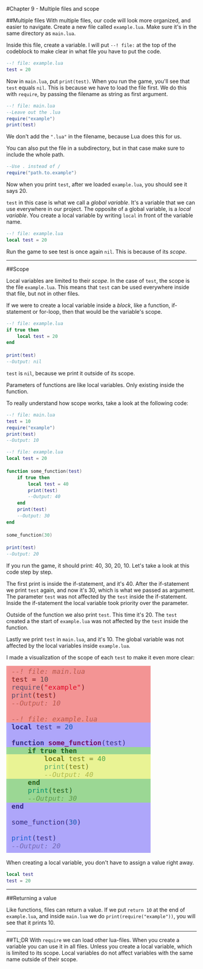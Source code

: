 #Chapter 9 - Multiple files and scope

##Multiple files
With multiple files, our code will look more organized, and easier to navigate. Create a new file called ``example.lua``. Make sure it's in the same directory as ``main.lua``.

Inside this file, create a variable. I will put ``--! file:`` at the top of the codeblock to make clear in what file you have to put the code.

```lua
--! file: example.lua
test = 20
```

Now in ``main.lua``, put ``print(test)``. When you run the game, you'll see that ``test`` equals ``nil``. This is because we have to load the file first. We do this with ``require``, by passing the filename as string as first argument.

```lua
--! file: main.lua
--Leave out the .lua
require("example")
print(test)
```

We don't add the ``".lua"`` in the filename, because Lua does this for us.

You can also put the file in a subdirectory, but in that case make sure to include the whole path.

```lua
--Use . instead of /
require("path.to.example")
```

Now when you print ``test``, after we loaded ``example.lua``, you should see it says 20.

``test`` in this case is what we call a *global variable*. It's a variable that we can use everywhere in our project. The opposite of a global variable, is a *local variable*. You create a local variable by writing ``local`` in front of the variable name.

```lua
--! file: example.lua
local test = 20
```
Run the game to see test is once again ``nil``. This is because of its *scope*.

___

##Scope

Local variables are limited to their *scope*. In the case of ``test``, the scope is the file ``example.lua``. This means that ``test`` can be used everywhere inside that file, but not in other files.

If we were to create a local variable inside a *block*, like a function, if-statement or for-loop, then that would be the variable's scope.

```lua
--! file: example.lua
if true then
	local test = 20
end

print(test)
--Output: nil
```

``test`` is ``nil``, because we print it outside of its scope.

Parameters of functions are like local variables. Only existing inside the function.

To really understand how scope works, take a look at the following code:

```lua
--! file: main.lua
test = 10
require("example")
print(test)
--Output: 10
```

```lua
--! file: example.lua
local test = 20

function some_function(test)
	if true then
		local test = 40
		print(test)
		--Output: 40
	end
	print(test)
	--Output: 30
end

some_function(30)

print(test)
--Output: 20
```

If you run the game, it should print: 40, 30, 20, 10. Let's take a look at this code step by step.

The first print is inside the if-statement, and it's 40. After the if-statement we print ``test`` again, and now it's 30, which is what we passed as argument. The parameter ``test`` was not affected by the ``test`` inside the if-statement. Inside the if-statement the local variable took priority over the parameter.

Outside of the function we also print ``test``. This time it's 20. The ``test`` created a the start of ``example.lua`` was not affected by the ``test`` inside the function.

Lastly we print ``test`` in ``main.lua``, and it's 10. The global variable was not affected by the local variables inside ``example.lua``.

I made a visualization of the scope of each ``test`` to make it even more clear:

![](/images/book/9/scope.png)

When creating a local variable, you don't have to assign a value right away.

```lua
local test
test = 20
```

___
##Returning a value

Like functions, files can return a value. If we put ``return 10`` at the end of ``example.lua``, and inside ``main.lua`` we do ``print(require("example"))``, you will see that it prints 10.


___

##TL;DR
With ``require`` we can load other lua-files. When you create a variable you can use it in all files. Unless you create a local variable, which is limited to its scope. Local variables do not affect variables with the same name outside of their scope.